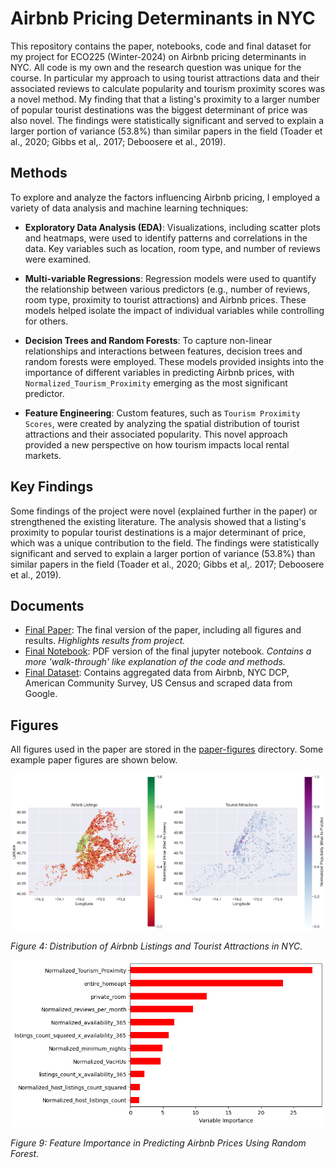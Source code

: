 # Airbnb Pricing Determinants in NYC

This repository contains the paper, notebooks, code and final dataset for my project for ECO225 (Winter-2024) on Airbnb pricing determinants in NYC. All code is my own and the research question was unique for the course. In particular my approach to using tourist attractions data and their associated reviews to calculate popularity and tourism proximity scores was a novel method. My finding that that a listing's proximity to a larger number of popular tourist destinations was the biggest determinant of price was also novel. The findings were statistically significant and served to explain a larger portion of variance (53.8%) than similar papers in the field (Toader et al., 2020; Gibbs et al,. 2017; Deboosere et al., 2019).

## Methods

To explore and analyze the factors influencing Airbnb pricing, I employed a variety of data analysis and machine learning techniques:

- **Exploratory Data Analysis (EDA)**: Visualizations, including scatter plots and heatmaps, were used to identify patterns and correlations in the data. Key variables such as location, room type, and number of reviews were examined.
  
- **Multi-variable Regressions**: Regression models were used to quantify the relationship between various predictors (e.g., number of reviews, room type, proximity to tourist attractions) and Airbnb prices. These models helped isolate the impact of individual variables while controlling for others.
  
- **Decision Trees and Random Forests**: To capture non-linear relationships and interactions between features, decision trees and random forests were employed. These models provided insights into the importance of different variables in predicting Airbnb prices, with `Normalized_Tourism_Proximity` emerging as the most significant predictor.
  
- **Feature Engineering**: Custom features, such as `Tourism Proximity Scores`, were created by analyzing the spatial distribution of tourist attractions and their associated popularity. This novel approach provided a new perspective on how tourism impacts local rental markets.

## Key Findings

Some findings of the project were novel (explained further in the paper) or strengthened the existing literature. The analysis showed that a listing's proximity to popular tourist destinations is a major determinant of price, which was a unique contribution to the field. The findings were statistically significant and served to explain a larger portion of variance (53.8%) than similar papers in the field (Toader et al., 2020; Gibbs et al,. 2017; Deboosere et al., 2019).

## Documents

- [Final Paper](./Final_Paper.pdf): The final version of the paper, including all figures and results. *Highlights results from project.*
- [Final Notebook](./final_jupyter_notebook.pdf): PDF version of the final jupyter notebook. *Contains a more 'walk-through' like explanation of the code and methods.*
- [Final Dataset](./final_df.csv): Contains aggregated data from Airbnb, NYC DCP, American Community Survey, US Census and scraped data from Google. 

## Figures

All figures used in the paper are stored in the [paper-figures](./Paper%20Figures) directory. Some example paper figures are shown below.

![Tourism Maps](./Paper%20Figures/fig4-tourismmaps.png)

*Figure 4: Distribution of Airbnb Listings and Tourist Attractions in NYC.*

![Random Forest Model](./Paper%20Figures/fig9-rfm.png)

*Figure 9: Feature Importance in Predicting Airbnb Prices Using Random Forest.*
